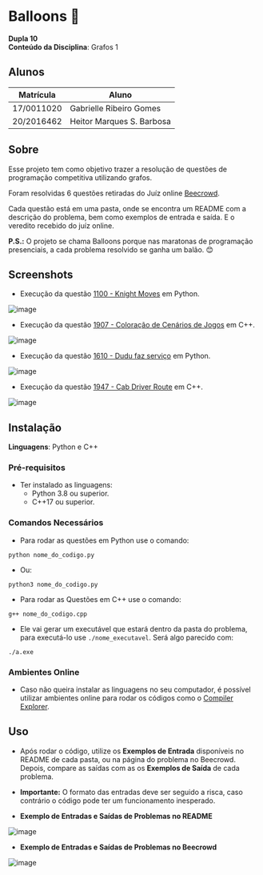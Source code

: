 # Balloons 🎈

**Dupla 10**<br>
**Conteúdo da Disciplina**: Grafos 1<br>

## Alunos
|Matrícula | Aluno |
| -- | -- |
| 17/0011020  |  Gabrielle Ribeiro Gomes |
| 20/2016462  |  Heitor Marques S. Barbosa |

## Sobre  

Esse projeto tem como objetivo trazer a resolução de questões de programação competitiva utilizando grafos.

Foram resolvidas 6 questões retiradas do Juíz online [Beecrowd](https://www.beecrowd.com.br/).

Cada questão está em uma pasta, onde se encontra um README com a descrição do problema, bem como exemplos de entrada e saída. E o veredito recebido do juíz online.

**P.S.:** O projeto se chama Balloons porque nas maratonas de programação presenciais, a cada problema resolvido se ganha um balão. 😊


## Screenshots

 - Execução da questão [1100 - Knight Moves](https://github.com/projeto-de-algoritmos/Grafos1_Balloons/tree/master/1100%20-%20Knight%20Moves) em Python. <br>
 
 ![image](https://user-images.githubusercontent.com/33001620/203197499-ce9910d7-8cd2-4482-88ed-fbc5e3b55e67.png)
 
 - Execução da questão [1907 - Coloração de Cenários de Jogos](https://github.com/projeto-de-algoritmos/Grafos1_Balloons/tree/master/1907%20-%20Colora%C3%A7%C3%A3o%20de%20Cen%C3%A1rios%20de%20Jogos) em C++. <br>
 
 ![image](https://user-images.githubusercontent.com/33001620/203197953-b282d80a-2a3c-4603-b6ea-326dee1faadb.png)
 
 - Execução da questão [1610 - Dudu faz serviço](https://github.com/projeto-de-algoritmos/Grafos1_Balloons/tree/master/1610%20-%20Dudu%20faz%20servi%C3%A7o) em Python. <br>
 
 ![image](https://user-images.githubusercontent.com/33001620/203198671-856b8832-e89c-4a8c-8a18-1bf43e223d90.png)

 - Execução da questão [1947 - Cab Driver Route](https://github.com/projeto-de-algoritmos/Grafos1_Balloons/tree/master/1947%20-%20Cab%20Driver%20Route%20(45%25)) em C++. <br>
 
 ![image](https://user-images.githubusercontent.com/33001620/203199010-db21d802-7ad0-408f-9e46-fb001011da51.png)


## Instalação 
**Linguagens**: Python e C++<br>

### Pré-requisitos
  - Ter instalado as linguagens:
    - Python 3.8 ou superior.
    - C++17 ou superior.
    
### Comandos Necessários

  - Para rodar as questões em Python use o comando:
  
  ```
  python nome_do_codigo.py
  ```
  
  - Ou:
  
  ```
  python3 nome_do_codigo.py
  ```
  
  - Para rodar as Questões em C++ use o comando:
  
  ```
  g++ nome_do_codigo.cpp
  ```
  
  - Ele vai gerar um executável que estará dentro da pasta do problema, para executá-lo use `./nome_executavel`. Será algo parecido com:

  ```
  ./a.exe
  ```
  
### Ambientes Online

 - Caso não queira instalar as linguagens no seu computador, é possível utilizar ambientes online para rodar os códigos como o [Compiler Explorer](https://godbolt.org/). <br>
   
## Uso 

 - Após rodar o código, utilize os **Exemplos de Entrada** disponíveis no README de cada pasta, ou na página do problema no Beecrowd. Depois, compare as saídas com as os **Exemplos de Saída** de cada problema.
 
 - **Importante:** O formato das entradas deve ser seguido a risca, caso contrário o código pode ter um funcionamento inesperado.
 
 - **Exemplo de Entradas e Saídas de Problemas no README** <br>
 
 ![image](https://user-images.githubusercontent.com/33001620/203197165-31eb7378-1ed5-4ab8-83fc-fdafea9bfc6e.png)
 
 - **Exemplo de Entradas e Saídas de Problemas no Beecrowd** <br>
 
 ![image](https://user-images.githubusercontent.com/33001620/203197240-6f4c19e7-3bff-4a4b-82b3-5845ecc3e90a.png)





